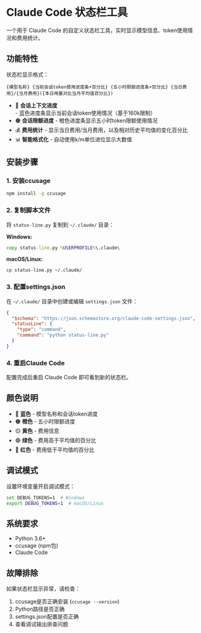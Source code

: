 # Claude Code 状态栏工具

一个用于 Claude Code 的自定义状态栏工具，实时显示模型信息、token使用情况和费用统计。

## 功能特性

状态栏显示格式：
```
{模型名称} {当前会话token使用进度条+百分比} {五小时限额进度条+百分比} {当日费用}/{当月费用}({本日用量对比当月平均值百分比})
```

- 🔵 **会话上下文进度** - 蓝色进度条显示当前会话token使用情况（基于160k限制）
- 🟠 **会话限额进度** - 橙色进度条显示五小时token限额使用情况
- 💰 **费用统计** - 显示当日费用/当月费用，以及相对历史平均值的变化百分比
- 📊 **智能格式化** - 自动使用k/m单位进位显示大数值

## 安装步骤

### 1. 安装ccusage
```bash
npm install -g ccusage
```

### 2. 复制脚本文件
将 `status-line.py` 复制到 `~/.claude/` 目录：

**Windows:**
```cmd
copy status-line.py %USERPROFILE%\.claude\
```

**macOS/Linux:**
```bash
cp status-line.py ~/.claude/
```

### 3. 配置settings.json
在 `~/.claude/` 目录中创建或编辑 `settings.json` 文件：

```json
{
  "$schema": "https://json.schemastore.org/claude-code-settings.json",
  "statusLine": {
    "type": "command",
    "command": "python status-line.py"
  }
}
```

### 4. 重启Claude Code
配置完成后重启 Claude Code 即可看到新的状态栏。

## 颜色说明

- 🔵 **蓝色** - 模型名称和会话token进度
- 🟠 **橙色** - 五小时限额进度  
- 🟡 **黄色** - 费用信息
- 🟢 **绿色** - 费用高于平均值的百分比
- 🔴 **红色** - 费用低于平均值的百分比

## 调试模式

设置环境变量开启调试模式：
```bash
set DEBUG_TOKENS=1  # Windows
export DEBUG_TOKENS=1  # macOS/Linux
```

## 系统要求

- Python 3.6+
- ccusage (npm包)
- Claude Code

## 故障排除

如果状态栏显示异常，请检查：
1. ccusage是否正确安装 (`ccusage --version`)
2. Python路径是否正确
3. settings.json配置是否正确
4. 查看调试输出排查问题